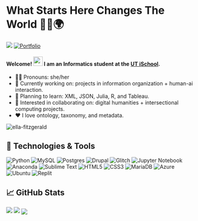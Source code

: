 # What Starts Here Changes The World 🤘🏾🌍 

[![](https://img.shields.io/badge/linkedin-%230077B5.svg?style=for-the-badge&logo=linkedin)](https://www.linkedin.com/in/marshanah-t/) [![Portfolio](https://img.shields.io/badge/Portfolio-%23000000.svg?style=for-the-badge&logo=squarespace)](https://marshanah-t.squarespace.com)

#### Welcome! <img src="https://user-images.githubusercontent.com/95125270/212648631-5b19c193-989d-4dc4-8ba7-4c217638f2ff.gif" width="25" height="25"/> I am an Informatics student at the <a href="https://www.ischool.utexas.edu/">UT iSchool</a>.
 
* 👩🏾 Pronouns: she/her
* 🔭 Currently working on: projects in information organization + human-ai interaction. 
* 🌱 Planning to learn: XML, JSON, Julia, R, and Tableau.
* 🤝 Interested in collaborating on: digital humanities + intersectional computing projects.
* ❤️ I love ontology, taxonomy, and metadata.

![ella-fitzgerald](https://user-images.githubusercontent.com/95125270/212615787-da6911a6-4338-44e7-9ed2-69cfa06e6ca3.gif) 

## 🔧 Technologies & Tools

![Python](https://img.shields.io/badge/python-3670A0?style=for-the-badge&logo=python&logoColor=ffdd54) ![MySQL](https://img.shields.io/badge/mysql-%2300f.svg?style=for-the-badge&logo=mysql&logoColor=white) ![Postgres](https://img.shields.io/badge/postgres-%23316192.svg?style=for-the-badge&logo=postgresql&logoColor=white) ![Drupal](https://img.shields.io/badge/drupal-%230678BE.svg?style=for-the-badge&logo=drupal&logoColor=white) ![Glitch](https://img.shields.io/badge/glitch-%233333FF.svg?style=for-the-badge&logo=glitch&logoColor=white) ![Jupyter Notebook](https://img.shields.io/badge/jupyter-%23FA0F00.svg?style=for-the-badge&logo=jupyter&logoColor=white) ![Anaconda](https://img.shields.io/badge/Anaconda-%2344A833.svg?style=for-the-badge&logo=anaconda&logoColor=white) ![Sublime Text](https://img.shields.io/badge/sublime_text-%23575757.svg?style=for-the-badge&logo=sublime-text&logoColor=important) ![HTML5](https://img.shields.io/badge/html5-%23E34F26.svg?style=for-the-badge&logo=html5&logoColor=white) ![CSS3](https://img.shields.io/badge/css3-%231572B6.svg?style=for-the-badge&logo=css3&logoColor=white) ![MariaDB](https://img.shields.io/badge/MariaDB-003545?style=for-the-badge&logo=mariadb&logoColor=white) ![Azure](https://img.shields.io/badge/azure-%230072C6.svg?style=for-the-badge&logo=microsoftazure&logoColor=white) ![Ubuntu](https://img.shields.io/badge/Ubuntu-E95420?style=for-the-badge&logo=ubuntu&logoColor=white) ![Replit](https://img.shields.io/badge/Replit-DD1200?style=for-the-badge&logo=Replit&logoColor=white)

## 📈 GitHub Stats

<img src="https://github-readme-stats.vercel.app/api?username=mars-aria&show_icons=true"/> <img src="https://github-readme-streak-stats.herokuapp.com/?user=mars-aria&show_icons=true"/> <a href=""> <img align="center" src="https://github-readme-stats-sigma-five.vercel.app/api/top-langs/?username=mars-aria&layout=compact&line_height=40&hide=css"/> </a>

<!--
**mars-aria/mars-aria** is a ✨ _special_ ✨ repository because its `README.md` (this file) appears on your GitHub profile.
